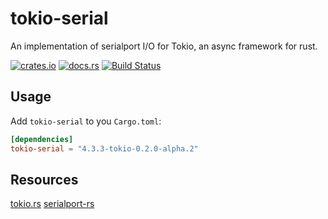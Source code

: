 # tokio-serial

An implementation of  serialport I/O for Tokio, an async framework for rust.

[![crates.io](http://meritbadge.herokuapp.com/tokio-serial)](https://crates.io/crates/tokio-serial)
[![docs.rs](https://docs.rs/tokio-serial/badge.svg)](https://docs.rs/tokio-serial)
[![Build Status](https://travis-ci.org/berkowski/tokio-serial.svg?branch=master)](https://travis-ci.org/berkowski/tokio-serial)


## Usage

Add `tokio-serial` to you `Cargo.toml`:

```toml
[dependencies]
tokio-serial = "4.3.3-tokio-0.2.0-alpha.2"
```

## Resources

[tokio.rs](https://tokio.rs)
[serialport-rs](https://gitlab.com/susurrus/serialport-rs)
